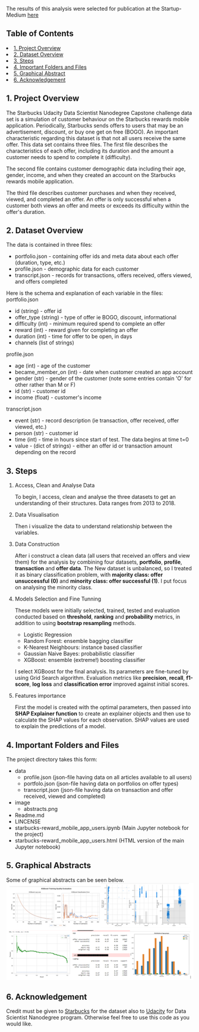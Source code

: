 The results of this analysis were selected for publication at the Startup-Medium [here](https://paul-dzitse.medium.com/)

## Table of Contents
<li><a href="#intro">1.	Project Overview
<li><a href="#dataoverview">2. Dataset Overview
<li><a href="#description">3. Steps
<li><a href="#results">4. Important Folders and Files
<li><a href="#graphical">5. Graphical Abstract  
<li><a href="#acknowledge">6. Acknowledgement
  
<a id='intro'></a>
## 1. Project Overview

The Starbucks Udacity Data Scientist Nanodegree Capstone challenge data set is a simulation of customer behaviour on the Starbucks rewards mobile application. Periodically, Starbucks sends offers to users that may be an advertisement, discount, or buy one get on free (BOGO). An important characteristic regarding this dataset is that not all users receive the same offer.
This data set contains three files. The first file describes the characteristics of each offer, including its duration and the amount a customer needs to spend to complete it (difficulty). 
  
The second file contains customer demographic data including their age, gender, income, and when they created an account on the Starbucks rewards mobile application.
  
The third file describes customer purchases and when they received, viewed, and completed an offer. An offer is only successful when a customer both views an offer and meets or exceeds its difficulty within the offer's duration.
  
<a id="dataoverview"></a>
## 2. Dataset Overview 
  
  
The data is contained in three files:
-	portfolio.json - containing offer ids and meta data about each offer (duration, type, etc.)
-	profile.json - demographic data for each customer
-	transcript.json - records for transactions, offers received, offers viewed, and offers completed
  
Here is the schema and explanation of each variable in the files:
portfolio.json
-	id (string) - offer id
-	offer_type (string) - type of offer ie BOGO, discount, informational
-	difficulty (int) - minimum required spend to complete an offer
-	reward (int) - reward given for completing an offer
-	duration (int) - time for offer to be open, in days
-	channels (list of strings)
  
profile.json
-	age (int) - age of the customer
-	became_member_on (int) - date when customer created an app account
-	gender (str) - gender of the customer (note some entries contain 'O' for other rather than M or F)
-	id (str) - customer id
-	income (float) - customer's income
  
transcript.json
-	event (str) - record description (ie transaction, offer received, offer viewed, etc.)
-	person (str) - customer id
-	time (int) - time in hours since start of test. The data begins at time t=0
-	value - (dict of strings) - either an offer id or transaction amount depending on the record
  
<a id="description"></a>
## 3. Steps

1. Access, Clean and Analyse Data
  
   To begin, I access, clean and analyse the three datasets to get an understanding of their structures. Data ranges from 2013 to 2018.
  
2. Data Visualisation 
  
   Then i visualize the data to understand relationship between the variables.
  
3. Data Construction
  
   After i construct a clean data (all users that received an offers and view them) for the analysis by combining four datasets, **portfolio**, **profile**, **transaction** and **offer data**.  The New dataset is unbalanced, so I treated it as binary classification problem, with **majority class: offer unsuccessful (0)** and **minority class: offer successful (1)**. I put focus on analysing the minority class.
   
 4. Models Selection and Fine Tunning 
  
    These models were initially selected, trained, tested and evaluation conducted based on **threshold**, **ranking** and **probability** metrics, in addition to using **bootstrap resampling** methods.
  
    -	Logistic Regression
    -	Random Forest: ensemble bagging classifier
    -	K-Nearest Neighbours: instance based classifier
    -	Gaussian Naive Bayes: probabilistic classifier
    -	XGBoost: ensemble (extreme!) boosting classifier
  
     I select XGBoost for the final analysis.  Its parameters are fine-tuned by using Grid Search algorithm. Evaluation metrics like **precision**, **recall**, **f1-score**, **log loss** and **classification error** improved against initial scores. 

5. Features importance 
  
    First the model is created with the optimal parameters, then passed into **SHAP Explainer function** to create an explainer objects and then use to calculate the SHAP values for each observation. SHAP values are used to explain the predictions of a model.
  
 <a id="results"></a>
 ## 4. Important Folders and Files
    
   The project directory takes this form:
  - data
    - profile.json  (json-file having data on all articles available to all users)
    - portfolo.json (json-file having data on portfolios on offer types)
    - transcript.json (json-file having data on transaction and offer received, viewed and completed)
  - image
    - abstracts.png
 - Readme.md
 - LINCENSE
 - starbucks-reward_mobile_app_users.ipynb (Main Jupyter notebook for the project)
 - starbucks-reward_mobile_app_users.html (HTML version of the main Jupyter notebook)
 

  <a id="graphical"></a>
  ## 5. Graphical Abstracts
  
  Some of graphical abstracts can be seen below.
  <img src="images/abstract.png"> 
  
<a id="acknowledge"></a>
## 6. Acknowledgement
  
Credit must be given to [Starbucks](https://www.starbucks.com/) for the dataset also to [Udacity](https://www.udacity.com/school-of-data-science) for Data Scientist Nanodegree program. Otherwise feel free to use this code as you would like.
